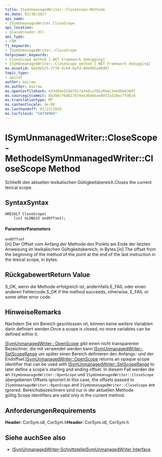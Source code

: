 ```yaml
---
title: ISymUnmanagedWriter::CloseScope-Methode
ms.date: 03/30/2017
api_name:
- ISymUnmanagedWriter.CloseScope
api_location:
- diasymreader.dll
api_type:
- COM
f1_keywords:
- ISymUnmanagedWriter::CloseScope
helpviewer_keywords:
- CloseScope method [.NET Framework debugging]
- ISymUnmanagedWriter::CloseScope method [.NET Framework debugging]
ms.assetid: 6dade525-7770-4cb4-bafd-4bb995ad0d87
topic_type:
- apiref
author: mairaw
ms.author: mairaw
ms.openlocfilehash: e33d69e319d7817a54dca76526b6c3ee9bb6384f
ms.sourcegitcommit: 6b308cf6d627d78ee36dbbae8972a310ac7fd6c8
ms.translationtype: MT
ms.contentlocale: de-DE
ms.lasthandoff: 01/23/2019
ms.locfileid: "54729969"
---
```

# <a name="isymunmanagedwriterclosescope-method"></a><span data-ttu-id="6d677-102">ISymUnmanagedWriter::CloseScope-Methode</span><span class="sxs-lookup"><span data-stu-id="6d677-102">ISymUnmanagedWriter::CloseScope Method</span></span>
<span data-ttu-id="6d677-103">Schließt den aktuellen lexikalischen Gültigkeitsbereich.</span><span class="sxs-lookup"><span data-stu-id="6d677-103">Closes the current lexical scope.</span></span>  
  
## <a name="syntax"></a><span data-ttu-id="6d677-104">Syntax</span><span class="sxs-lookup"><span data-stu-id="6d677-104">Syntax</span></span>  
  
```  
HRESULT CloseScope(  
    [in] ULONG32 endOffset);  
```  
  
#### <a name="parameters"></a><span data-ttu-id="6d677-105">Parameter</span><span class="sxs-lookup"><span data-stu-id="6d677-105">Parameters</span></span>  
 `endOffset`  
 <span data-ttu-id="6d677-106">[in] Der Offset vom Anfang der Methode des Punkts am Ende der letzten Anweisung im lexikalischen Gültigkeitsbereich, in Bytes.</span><span class="sxs-lookup"><span data-stu-id="6d677-106">[in] The offset from the beginning of the method of the point at the end of the last instruction in the lexical scope, in bytes.</span></span>  
  
## <a name="return-value"></a><span data-ttu-id="6d677-107">Rückgabewert</span><span class="sxs-lookup"><span data-stu-id="6d677-107">Return Value</span></span>  
 <span data-ttu-id="6d677-108">S_OK, wenn die Methode erfolgreich ist; andernfalls E_FAIL oder einen anderen Fehlercode.</span><span class="sxs-lookup"><span data-stu-id="6d677-108">S_OK if the method succeeds; otherwise, E_FAIL or some other error code.</span></span>  
  
## <a name="remarks"></a><span data-ttu-id="6d677-109">Hinweise</span><span class="sxs-lookup"><span data-stu-id="6d677-109">Remarks</span></span>  
 <span data-ttu-id="6d677-110">Nachdem Sie ein Bereich geschlossen ist, können keine weitere Variablen darin definiert werden.</span><span class="sxs-lookup"><span data-stu-id="6d677-110">Once a scope is closed, no more variables can be defined within it.</span></span>  
  
 <span data-ttu-id="6d677-111">[ISymUnmanagedWriter:: OpenScope](../../../../docs/framework/unmanaged-api/diagnostics/isymunmanagedwriter-openscope-method.md) gibt einen nicht transparenter Bezeichner, die mit verwendet werden kann [ISymUnmanagedWriter:: SetScopeRange](../../../../docs/framework/unmanaged-api/diagnostics/isymunmanagedwriter-setscoperange-method.md) um später einen Bereich definieren den Anfangs- und der Endoffset.</span><span class="sxs-lookup"><span data-stu-id="6d677-111">[ISymUnmanagedWriter::OpenScope](../../../../docs/framework/unmanaged-api/diagnostics/isymunmanagedwriter-openscope-method.md) returns an opaque scope identifier that can be used with [ISymUnmanagedWriter::SetScopeRange](../../../../docs/framework/unmanaged-api/diagnostics/isymunmanagedwriter-setscoperange-method.md) to later define a scope's starting and ending offset.</span></span> <span data-ttu-id="6d677-112">In diesem Fall werden die an `ISymUnmanagedWriter::OpenScope` und `ISymUnmanagedWriter::CloseScope` übergebenen Offsets ignoriert.</span><span class="sxs-lookup"><span data-stu-id="6d677-112">In this case, the offsets passed to `ISymUnmanagedWriter::OpenScope` and `ISymUnmanagedWriter::CloseScope` are ignored.</span></span> <span data-ttu-id="6d677-113">Bereichsbezeichnern sind nur in der aktuellen Methode gültig.</span><span class="sxs-lookup"><span data-stu-id="6d677-113">Scope identifiers are valid only in the current method.</span></span>  
  
## <a name="requirements"></a><span data-ttu-id="6d677-114">Anforderungen</span><span class="sxs-lookup"><span data-stu-id="6d677-114">Requirements</span></span>  
 <span data-ttu-id="6d677-115">**Header:** CorSym.idl, CorSym.h</span><span class="sxs-lookup"><span data-stu-id="6d677-115">**Header:** CorSym.idl, CorSym.h</span></span>  
  
## <a name="see-also"></a><span data-ttu-id="6d677-116">Siehe auch</span><span class="sxs-lookup"><span data-stu-id="6d677-116">See also</span></span>
- [<span data-ttu-id="6d677-117">ISymUnmanagedWriter-Schnittstelle</span><span class="sxs-lookup"><span data-stu-id="6d677-117">ISymUnmanagedWriter Interface</span></span>](../../../../docs/framework/unmanaged-api/diagnostics/isymunmanagedwriter-interface.md)
